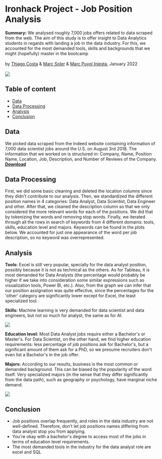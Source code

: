 # Ironhack Project - Job Position Analysis
**Summary:**
We analysed roughly 7,000 jobs offers related to data scraped from the web. The aim of this study is to offer insight to Data Analytics students in regards
with landing a job in the data industry. For this, we accounted for the most
demanded tools, skills and backgrounds that we might (hopefully) master in
the bootcamp
<br/><br/>
by [Thiago Costa](https://github.com/cosfer2804/cosferlabwork) & [Marc Soler](https://github.com/cosfer2804/cosferlabwork) & [Marc Puyol Iniesta](https://github.com/cosfer2804/cosferlabwork), January 2022
<br/><br/>
<img src="https://prod-discovery.edx-cdn.org/media/programs/card_images/5038aae3-cc09-4995-a33a-8ca6bd03952e-9caf53c6bed2.jpg">

## Table of content

- [Data](https://github.com/cosfer2804/cosferlabwork/edit/main/Jupyter/Week2/Project/readme.md#data)
- [Data Processing](https://github.com/cosfer2804/cosferlabwork/edit/main/Jupyter/Week2/Project/readme.md#Data-Processing)
- [Analysis](https://github.com/cosfer2804/cosferlabwork/edit/main/Jupyter/Week2/Project/readme.md#analysis)
- [Conclusion](https://github.com/cosfer2804/cosferlabwork/edit/main/Jupyter/Week2/Project/readme.md#Conclusion)

## Data
We picked data scraped from the Indeed website containing information of 7,000 data scientist jobs around the U.S. on August 3rd 2018. The information that we worked on is structured in: Company, Name, Position Name, Location, Job, Description, and Number of Reviews of the Company. 
**[Download](https://www.kaggle.com/sl6149/data-scientist-job-market-in-the-us?select=alldata.csv)**

## Data Processing
First, we did some basic cleaning and deleted the location columns since they didn't contribute to our analysis. Then, we standardized the different position names in 4 categories: Data Analyst, Data Scientist, Data Engineer and other. After that, we cleaned the description column so that we only considered the more relevant words for each of the positions. We did that by tokenizing the words and removing stop words. Finally, we iterated through all the rows in search of keywords from 4 different domains: tools, skills, education level and majors. Keywords can be found in the plots below. We accounted for just one appearance of the word per job description, so no keyword was overrepresented.

## Analysis
**Tools:** Excel is still very popular, specially for the data analyst position, possibly because it is not as technical as the others. As for Tableau, it is most demanded for Data Analysts (the percentage would probably be higher if we take into consideration some similar expressions such as visualization tools, Power BI, etc.). Also, from the graph we can infer that our position assignation was quite effective, since the percentages for the 'other' category are significantly lower except for Excel, the least specialized tool.

**Skills:** Machine learning is very demanded for data scientist and data engineers, but not so much for analyst, the same as for AI.

<img src="https://github.com/cosfer2804/cosferlabwork/blob/main/Jupyter/Week2/Project/chart1.png">

**Education level:** Most Data Analyst jobs require either a Bachelor's or Master's. For Data Scientist, on the other hand, we find higher education requirements: less percentage of job positions ask for Bachelor's, but a significant amount of them ask for a PhD, so we presume recruiters don't even list a Bachelor's in the job offer.

**Majors:** According to our results, business is the most common or demanded background. This can be biased by the popularity of the word itself. Very specialized majors (in the sense that they differ significantly from the data path), such as geography or psychology, have marginal niche demand.

<img src="https://github.com/cosfer2804/cosferlabwork/blob/main/Jupyter/Week2/Project/chart2.png">

## Conclusion
- Job positions overlap frequently, and roles in the data industry are not well-defined. Therefore, don't let job positions names differing from data analyst stop you from applying.
- You're okay with a bachelor's degree to access most of the jobs in terms of education level requirements.
- The most demanded tools in the industry for the data analyst role are excel and SQL

